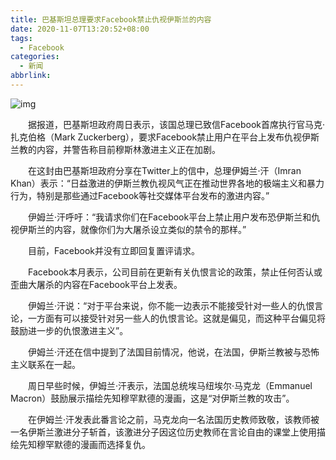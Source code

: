 ```yaml
---
title: 巴基斯坦总理要求Facebook禁止仇视伊斯兰的内容
date: 2020-11-07T13:20:52+08:00
tags:
  - Facebook
categories:
  - 新闻
abbrlink:
---
```


![img](https://cdn.jsdelivr.net/gh/yakeing/Documentation@main/Hexo/images/be57-kcaeqzw9294018.jpg)

　　据报道，巴基斯坦政府周日表示，该国总理已致信Facebook首席执行官马克·扎克伯格（Mark Zuckerberg），要求Facebook禁止用户在平台上发布仇视伊斯兰教的内容，并警告称目前穆斯林激进主义正在加剧。

　　在这封由巴基斯坦政府分享在Twitter上的信中，总理伊姆兰·汗（Imran Khan）表示：“日益激进的伊斯兰教仇视风气正在推动世界各地的极端主义和暴力行为，特别是那些通过Facebook等社交媒体平台发布的激进内容。”

　　伊姆兰·汗呼吁：“我请求你们在Facebook平台上禁止用户发布恐伊斯兰和仇视伊斯兰的内容，就像你们为大屠杀设立类似的禁令的那样。”

　　目前，Facebook并没有立即回复置评请求。

　　Facebook本月表示，公司目前在更新有关仇恨言论的政策，禁止任何否认或歪曲大屠杀的内容在Facebook平台上发表。

　　伊姆兰·汗说：“对于平台来说，你不能一边表示不能接受针对一些人的仇恨言论，一方面有可以接受针对另一些人的仇恨言论。这就是偏见，而这种平台偏见将鼓励进一步的仇恨激进主义”。

　　伊姆兰·汗还在信中提到了法国目前情况，他说，在法国，伊斯兰教被与恐怖主义联系在一起。

　　周日早些时候，伊姆兰·汗表示，法国总统埃马纽埃尔·马克龙（Emmanuel Macron）鼓励展示描绘先知穆罕默德的漫画，这是“对伊斯兰教的攻击”。

　　在伊姆兰·汗发表此番言论之前，马克龙向一名法国历史教师致敬，该教师被一名伊斯兰激进分子斩首，该激进分子因这位历史教师在言论自由的课堂上使用描绘先知穆罕默德的漫画而选择复仇。